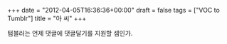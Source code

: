 +++
date = "2012-04-05T16:36:36+00:00"
draft = false
tags = ["VOC to Tumblr"]
title = "아 씨"
+++
<p>텀블러는 언제 댓글에 댓글달기를 지원할 셈인가.</p> 